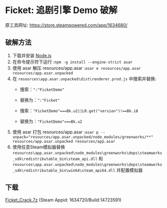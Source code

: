 # Ficket: 追剧引擎 Demo 破解 
原工具网址: https://store.steampowered.com/app/1634680/ 

## 破解方法 
1. 下载并安装 [Node.js](https://nodejs.org/) 
2. 在命令提示符下运行 :`npm -g install --engine-strict asar`
3. 使用 asar 解压 resources/app.asar :`asar e resources/app.asar resources/app.asar.unpacked`
4. 在 `resources\app.asar.unpacked\dist\renderer.prod.js` 中搜索并替换:
    * 搜索：`":"FicketDemo"`
    * 替换为：`":"Ficket"`

    * 搜索：`"FicketDemo"===Bk.u2||LR.get("version")!==Bk.i8`
    * 替换为：`"FicketDemo"===Bk.u2`
5. 使用 asar 打包 resources/app.asar :`asar p --unpack="resources/app.asar.unpacked/node_modules/greenworks/**" resources/app.asar.unpacked resources/app.asar`
6. 使用任意Steam模拟器替换 
`resources\app.asar.unpacked\node_modules\greenworks\deps\steamworks_sdk\redistributable_bin\steam_api.dll` 和
`resources\app.asar.unpacked\node_modules\greenworks\deps\steamworks_sdk\redistributable_bin\win64\steam_api64.dll` 并配置模拟器

## 下载
[Ficket_Crack.7z](https://raw.githubusercontent.com/oureveryday/FicketDemo_Crack/master/Ficket_Crack.7z)
(Steam Appid: 1634720/Build:14723591)